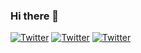 ### Hi there 👋

[![Twitter](https://img.shields.io/twitter/url?label=Tsyupryk%20Roman&logo=LinkedIn&style=social&url=https%3A%2F%2Fwww.linkedin.com%2Fin%2Ftsyupryk-roman%2F)](https://www.linkedin.com/in/tsyupryk-roman/)
[![Twitter](https://img.shields.io/twitter/url?label=Tsyupryk%20Roman&logo=Twitter&style=social&url=https%3A%2F%2Ftwitter.com%2FTsyuprykRoman)](https://twitter.com/TsyuprykRoman)
[![Twitter](https://img.shields.io/twitter/url?label=Tsyupryk%20Roman&logo=Facebook&style=social&url=https%3A%2F%2Fwww.facebook.com%2Ftsyupryk.roman.lyubomyrovych.official%2F)](https://www.facebook.com/tsyupryk.roman.lyubomyrovych.official/)
